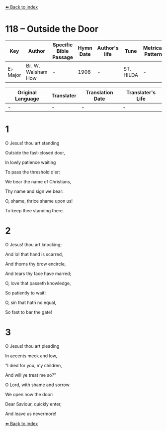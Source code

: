 [⬅️ Back to index](../README.md)

# 118 – Outside the Door

Key | Author   | Specific Bible Passage     |Hymn Date |Author's life |Tune |Metrical Pattern   |Composer/Source
-- | --------- | ---------------------------|----------|--------------|-----|-------------------|-------------  
E♭ Major |Br. W. Walsham How |- |1908 |- |ST. HILDA |- |Justin Heinrich Knecht

Original Language | Translater | Translation Date   | Translater's Life  
----------------- | --------- | --------------------|-------------     
\- |- |- |-




# 1

O Jesus!  thou art standing

Outside the fast-closed door,

In lowly patience waiting

To pass the threshold o'er:

We bear the name of Christians,

Thy name and sign we bear:

O, shame, thrice shame upon us!

To keep thee standing there.



# 2

O Jesus!  thou art knocking;

And lo!  that hand is scarred,

And thorns thy brow encircle,

And tears thy face have marred;

O, love that passeth knowledge,

So patiently to wait!

O, sin that hath no equal,

So fast to bar the gate!



# 3

O Jesus!  thou art pleading

In accents meek and low,

"I died for you, my children,

And will ye treat me so?"

O Lord, with shame and sorrow

We open now the door:

Dear Saviour, quickly enter,

And leave us nevermore!

[⬅️ Back to index](../README.md)
